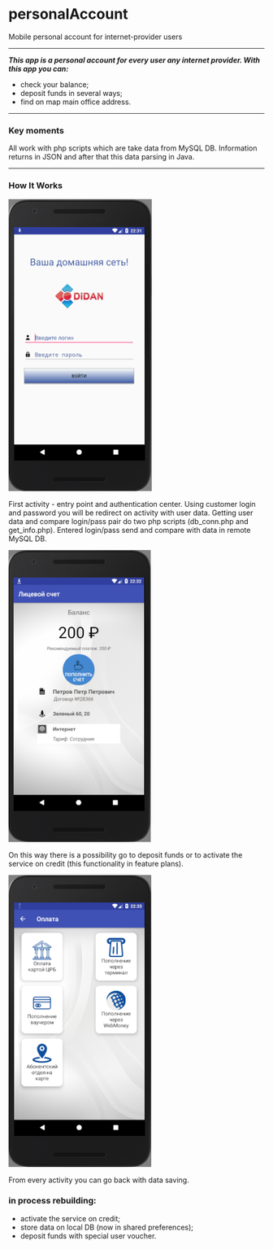 # personalAccount
Mobile personal account for internet-provider users
***
***This app is a personal account for every user any internet provider. With this app you can:***
- check your balance;
- deposit funds in several ways;
- find on map main office address.
***
### Key moments

All work with php scripts which are take data from MySQL DB. Information returns in JSON and after that this data parsing in Java.
***
### How It Works

![Login screen](https://github.com/evFusion/personalAccount/blob/master/login-screen.png)

First activity - entry point and authentication center. 
Using customer login and password you will be redirect on activity with user data. 
Getting user data and compare login/pass pair do two php scripts (db_conn.php and get_info.php).
Entered login/pass send and compare with data in remote MySQL DB.

![User data](https://github.com/evFusion/personalAccount/blob/master/user-data-screen.png)

On this way there is a possibility go to deposit funds or to activate the service on credit (this functionality in feature plans).

![Payment methods](https://github.com/evFusion/personalAccount/blob/master/payment-methods.png)

From every activity you can go back with data saving.

### in process rebuilding:
- activate the service on credit;
- store data on local DB (now in shared preferences);
- deposit funds with special user voucher.
